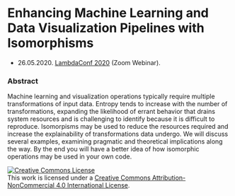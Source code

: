 # Enhancing Machine Learning and Data Visualization Pipelines with Isomorphisms

- 26.05.2020. [LambdaConf 2020](https://lambdaconf.zohobackstage.com/LambdaConf2020) (Zoom Webinar).

### Abstract
Machine learning and visualization operations typically require multiple transformations of input data. Entropy tends to increase with the number of transformations, expanding the likelihood of errant behavior that drains system resources and is challenging to identify because it is difficult to reproduce. Isomorpisms may be used to reduce the resources required and increase the explainability of transformations data undergo. We will discuss several examples, examining pragmatic and theoretical implications along the way. By the end you will have a better idea of how isomorphic operations may be used in your own code.

<a rel="license" href="http://creativecommons.org/licenses/by-nc/4.0/"><img alt="Creative Commons License" style="border-width:0" src="https://i.creativecommons.org/l/by-nc/4.0/88x31.png" /></a><br />This work is licensed under a <a rel="license" href="http://creativecommons.org/licenses/by-nc/4.0/">Creative Commons Attribution-NonCommercial 4.0 International License</a>.
